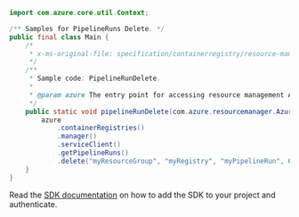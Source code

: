 ```java
import com.azure.core.util.Context;

/** Samples for PipelineRuns Delete. */
public final class Main {
    /*
     * x-ms-original-file: specification/containerregistry/resource-manager/Microsoft.ContainerRegistry/preview/2019-12-01-preview/examples/PipelineRunDelete.json
     */
    /**
     * Sample code: PipelineRunDelete.
     *
     * @param azure The entry point for accessing resource management APIs in Azure.
     */
    public static void pipelineRunDelete(com.azure.resourcemanager.AzureResourceManager azure) {
        azure
            .containerRegistries()
            .manager()
            .serviceClient()
            .getPipelineRuns()
            .delete("myResourceGroup", "myRegistry", "myPipelineRun", Context.NONE);
    }
}
```

Read the [SDK documentation](https://github.com/Azure/azure-sdk-for-java/blob/azure-resourcemanager_2.10.0/sdk/resourcemanager/azure-resourcemanager/README.md) on how to add the SDK to your project and authenticate.

